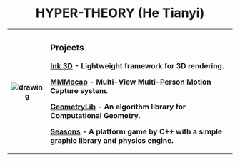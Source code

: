 <h1 align="center"> HYPER-THEORY (He Tianyi) </h1>

<table style="width:100%;" align="center">
  <th>
    <img src="https://s2.loli.net/2023/04/14/QGzliq5ruNJHAvp.png" alt="drawing"/>
  </th>
  <th align="left">
    <h3> Projects </h3>
    <p><a href="https://github.com/HYPER-THEORY/Ink3D">Ink 3D</a> - Lightweight framework for 3D rendering.</p>
    <p><a href="https://github.com/HYPER-THEORY/MMMocap">MMMocap</a> - Multi-View Multi-Person Motion Capture system.</p>
    <p><a href="https://github.com/HYPER-THEORY/GeometryLib">GeometryLib</a> - An algorithm library for Computational Geometry.</p>
    <p><a href="https://github.com/HYPER-THEORY/Seasons">Seasons</a> - A platform game by C++ with a simple graphic library and physics engine.</p>
  </th>
</table>
